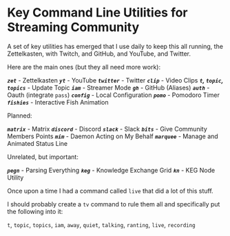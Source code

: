# Key Command Line Utilities for Streaming Community

A set of key utilities has emerged that I use daily to keep this all
running, the Zettelkasten, with Twitch, and GitHub, and YouTube, and
Twitter. 

Here are the main ones (but they all need more work):

***`zet`*** - Zettelkasten
***`yt`*** - YouTube
***`twitter`*** - Twitter
***`clip`*** - Video Clips
***`t`, `topic`, `topics`*** - Update Topic
***`iam`*** - Streamer Mode
***`gh`*** - GitHub (Aliases)
***`auth`*** - Oauth (integrate `pass`)
***`config`*** - Local Configuration
***`pomo`*** - Pomodoro Timer
***`fishies`*** - Interactive Fish Animation

Planned:

***`matrix`*** - Matrix
***`discord`*** - Discord
***`slack`*** - Slack
***`bits`*** - Give Community Members Points
***`mim`*** - Daemon Acting on My Behalf
***`marquee`*** - Manage and Animated Status Line

Unrelated, but important:

***`pegn`*** - Parsing Everything
***`keg`*** - Knowledge Exchange Grid
***`kn`*** - KEG Node Utility

Once upon a time I had a command called `live` that did a lot of this
stuff.

I should probably create a `tv` command to rule them all and
specifically put the following into it:

`t`, `topic`, `topics`, `iam`, `away`, `quiet`, `talking`, `ranting`, `live`, `recording`

